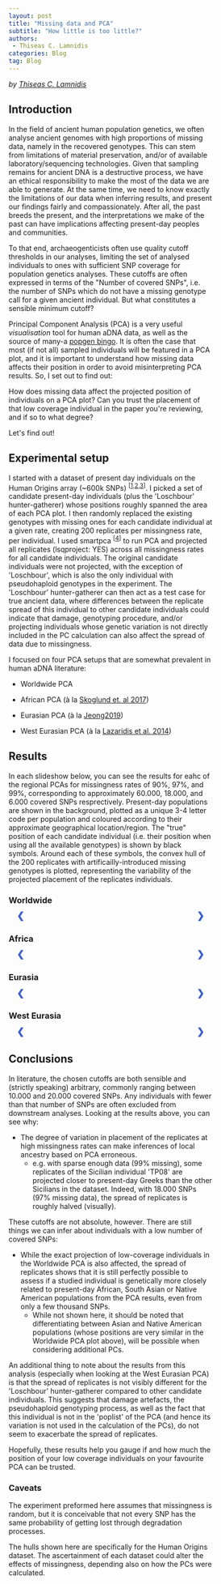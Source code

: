 ```yaml
---
layout: post
title: "Missing data and PCA"
subtitle: "How little is too little?"
authors:
 - Thiseas C. Lamnidis
categories: Blog
tag: Blog
---
```


_by [Thiseas C. Lamnidis](https://www.eva.mpg.de/archaeogenetics/staff/thiseas-christos-lamnidis/)_

## Introduction

In the field of ancient human population genetics, we often analyse ancient genomes with high proportions of missing data, namely in the recovered genotypes.
This can stem from limitations of material preservation, and/or of available laboratory/sequencing technologies.
Given that sampling remains for ancient DNA is a destructive process, we have an ethical responsibility to make the most of the data we are able to generate.
At the same time, we need to know exactly the limitations of our data when inferring results, and present our findings fairly and compassionately.
After all, the past breeds the present, and the interpretations we make of the past can have implications affecting present-day peoples and communities.

To that end, archaeogenticists often use quality cutoff thresholds in our analyses, limiting the set of analysed individuals to ones with sufficient SNP coverage for population genetics analyses.
These cutoffs are often expressed in terms of the "Number of covered SNPs", i.e. the number of SNPs which do not have a missing genotype call for a given ancient individual.
But what constitutes a sensible minimum cutoff?

Principal Component Analysis (PCA) is a very useful _visualisation_ tool for human aDNA data, as well as the source of many-a [popgen bingo](https://ancientpopgen-bingo.firebaseapp.com/?game=ancientpopgen-bingo).
It is often the case that most (if not all) sampled individuals will be featured in a PCA plot, and it is important to understand how missing data affects their position in order to avoid misinterpreting PCA results.
So, I set out to find out:

How does missing data affect the projected position of individuals on a PCA plot?
Can you trust the placement of that low coverage individual in the paper you're reviewing, and if so to what degree?

Let's find out!

## Experimental setup

I started with a dataset of present day individuals on the Human Origins array (\~600k SNPs) <sup>[[1](http://dx.doi.org/10.1534/genetics.112.145037),[2](http://dx.doi.org/10.1038/nature13673),[3](https://doi.org/10.1038/s41559-019-0878-2)]</sup>.
I picked a set of candidate present-day individuals (plus the 'Loschbour' hunter-gatherer) whose positions roughly spanned the area of each PCA plot.
I then randomly replaced the existing genotypes with missing ones for each candidate individual at a given rate, creating 200 replicates per missingness rate, per individual.
I used smartpca <sup>[[4](http://dx.doi.org/10.1371/journal.pgen.0020190)]</sup> to run PCA and projected all replicates (lsqproject: YES) across all missingness rates for all candidate individuals.
The original candidate individuals were not projected, with the exception of 'Loschbour', which is also the only individual with pseudohaploid genotypes in the experiment.
The 'Loschbour' hunter-gatherer can then act as a test case for true ancient data, where differences between the replicate spread of this individual to other candidate individuals could indicate that damage, genotyping procedure, and/or projecting individuals whose genetic variation is not directly included in the PC calculation can also affect the spread of data due to missingness.

I focused on four PCA setups that are somewhat prevalent in human aDNA literature:

-   Worldwide PCA

-   African PCA (à la [Skoglund et. al 2017](http://dx.doi.org/10.1016/j.cell.2017.08.049))

-   Eurasian PCA (à la [Jeong2019](https://doi.org/10.1038/s41559-019-0878-2))

-   West Eurasian PCA (à la [Lazaridis et al. 2014](http://dx.doi.org/10.1038/nature13673))

## Results

In each slideshow below, you can see the results for eahc of the regional PCAs for missingness rates of 90%, 97%, and 99%, corresponding to approximately 60.000, 18.000, and 6.000 covered SNPs resprectively.
Present-day populations are shown in the background, plotted as a unique 3-4 letter code per population and coloured according to their approximate geographical location/region.
The "true" position of each candidate individual (i.e. their position when using all the available genotypes) is shown by black symbols.
Around each of these symbols, the convex hull of the 200 replicates with artificailly-introduced missing genotypes is plotted, representing the variability of the projected placement of the replicates individuals.

### Worldwide

<!-- Slideshow container -->
<div class="slideshow-container">

  <!-- Full-width images with number and caption text -->
  <div class="mySlides slide0 fade">
    <div class="numbertext">1 / 3</div>
    <img src="{{ "/assets/media/event_images/2024-04-14-blog/Worldwide.m0.9.png" | relative_url }}" style="width:90%">
    <br>
    <div class="text">Spread of replicates with 90% of genotypes replaced by missing data (~ 60.000 SNPs left).</div>
  </div>

  <div class="mySlides slide0 fade">
    <div class="numbertext">2 / 3</div>
    <img src="{{ "/assets/media/event_images/2024-04-14-blog/Worldwide.m0.97.png" | relative_url }}" style="width:90%">
   <br>
    <div class="text">Spread of replicates with 97% of genotypes replaced by missing data (~ 18.000 SNPs left).</div>
  </div>

  <div class="mySlides slide0 fade">
    <div class="numbertext">3 / 3</div>
    <img src="{{ "/assets/media/event_images/2024-04-14-blog/Worldwide.m0.99.png" | relative_url }}" style="width:90%">
   <br>
    <div class="text">Spread of replicates with 99% of genotypes replaced by missing data (~ 6.000 SNPs left).</div>
  </div>

  <!-- Next and previous buttons -->
  <a class="prev" onclick="plusSlides(-1, 0)">&#10094;</a>
  <a class="next" onclick="plusSlides(1, 0)">&#10095;</a>
</div>
<br>

### Africa

<!-- Slideshow container -->
<div class="slideshow-container">

  <!-- Full-width images with number and caption text -->
  <div class="mySlides slide3 fade">
    <div class="numbertext">1 / 3</div>
    <img src="{{ "/assets/media/event_images/2024-04-14-blog/Africa.m0.9.png" | relative_url }}" style="width:90%">
    <br>
    <div class="text">Spread of replicates with 90% of genotypes replaced by missing data (~ 60.000 SNPs left).</div>
  </div>

  <div class="mySlides slide3 fade">
    <div class="numbertext">2 / 3</div>
    <img src="{{ "/assets/media/event_images/2024-04-14-blog/Africa.m0.97.png" | relative_url }}" style="width:90%">
   <br>
    <div class="text">Spread of replicates with 97% of genotypes replaced by missing data (~ 18.000 SNPs left).</div>
  </div>

  <div class="mySlides slide3 fade">
    <div class="numbertext">3 / 3</div>
    <img src="{{ "/assets/media/event_images/2024-04-14-blog/Africa.m0.99.png" | relative_url }}" style="width:90%">
   <br>
    <div class="text">Spread of replicates with 99% of genotypes replaced by missing data (~ 6.000 SNPs left).</div>
  </div>

  <!-- Next and previous buttons -->
  <a class="prev" onclick="plusSlides(-1, 3)">&#10094;</a>
  <a class="next" onclick="plusSlides(1, 3)">&#10095;</a>
</div>
<br>

### Eurasia

<!-- Slideshow container -->
<div class="slideshow-container">

  <!-- Full-width images with number and caption text -->
  <div class="mySlides slide1 fade">
    <div class="numbertext">1 / 3</div>
    <img src="{{ "/assets/media/event_images/2024-04-14-blog/Eurasia.m0.9.png" | relative_url }}" style="width:90%">
    <br>
    <div class="text">Spread of replicates with 90% of genotypes replaced by missing data (~ 60.000 SNPs left).</div>
  </div>

  <div class="mySlides slide1 fade">
    <div class="numbertext">2 / 3</div>
    <img src="{{ "/assets/media/event_images/2024-04-14-blog/Eurasia.m0.97.png" | relative_url }}" style="width:90%">
   <br>
    <div class="text">Spread of replicates with 97% of genotypes replaced by missing data (~ 18.000 SNPs left).</div>
  </div>

  <div class="mySlides slide1 fade">
    <div class="numbertext">3 / 3</div>
    <img src="{{ "/assets/media/event_images/2024-04-14-blog/Eurasia.m0.99.png" | relative_url }}" style="width:90%">
   <br>
    <div class="text">Spread of replicates with 99% of genotypes replaced by missing data (~ 6.000 SNPs left).</div>
  </div>

  <!-- Next and previous buttons -->
  <a class="prev" onclick="plusSlides(-1, 1)">&#10094;</a>
  <a class="next" onclick="plusSlides(1, 1)">&#10095;</a>
</div>
<br>

### West Eurasia

<!-- Slideshow container -->
<div class="slideshow-container">

  <!-- Full-width images with number and caption text -->
  <div class="mySlides slide2 fade">
    <div class="numbertext">1 / 3</div>
    <img src="{{ "/assets/media/event_images/2024-04-14-blog/WestEurasia.m0.9.png" | relative_url }}" style="width:90%">
    <br>
    <div class="text">Spread of replicates with 90% of genotypes replaced by missing data (~ 60.000 SNPs left).</div>
  </div>

  <div class="mySlides slide2 fade">
    <div class="numbertext">2 / 3</div>
    <img src="{{ "/assets/media/event_images/2024-04-14-blog/WestEurasia.m0.97.png" | relative_url }}" style="width:90%">
   <br>
    <div class="text">Spread of replicates with 97% of genotypes replaced by missing data (~ 18.000 SNPs left).</div>
  </div>

  <div class="mySlides slide2 fade">
    <div class="numbertext">3 / 3</div>
    <img src="{{ "/assets/media/event_images/2024-04-14-blog/WestEurasia.m0.99.png" | relative_url }}" style="width:90%">
   <br>
    <div class="text">Spread of replicates with 99% of genotypes replaced by missing data (~ 6.000 SNPs left).</div>
  </div>

  <!-- Next and previous buttons -->
  <a class="prev" onclick="plusSlides(-1, 2)">&#10094;</a>
  <a class="next" onclick="plusSlides(1, 2)">&#10095;</a>
</div>
<br>

## Conclusions

In literature, the chosen cutoffs are both sensible and (strictly speaking) arbitrary, commonly ranging between 10.000 and 20.000 covered SNPs.
Any individuals with fewer than that number of SNPs are often excluded from downstream analyses.
Looking at the results above, you can see why:

 - The degree of variation in placement of the replicates at high missingness rates can make inferences of local ancestry based on PCA erroneous.
    - e.g. with sparse enough data (99% missing), some replicates of the Sicilian individual 'TP08' are projected closer to present-day Greeks than the other Sicilians in the dataset. Indeed, with 18.000 SNPs (97% missing data), the spread of replicates is roughly halved (visually).

These cutoffs are not absolute, however. There are still things we can infer about individuals with a low number of covered SNPs:

 - While the exact projection of low-coverage individuals in the Worldwide PCA is also affected, the spread of replicates shows that it is still perfectly possible to assess if a studied individual is genetically more closely related to present-day African, South Asian or Native American populations from the PCA results, even from only a few thousand SNPs.
   - While not shown here, it should be noted that differentiating between Asian and Native American populations (whose positions are very similar in the Worldwide PCA plot above), will be possible when considering additional PCs. 

An additional thing to note about the results from this analysis (especially when looking at the West Eurasian PCA) is that the spread of replicates is not visibly different for the 'Loschbour' hunter-gatherer compared to other candidate individuals. 
This suggests that damage artefacts, the pseudohaploid genotyping process, as well as the fact that this individual is not in the 'poplist' of the PCA (and hence its variation is not used in the calculation of the PCs), do not seem to exacerbate the spread of replicates.

Hopefully, these results help you gauge if and how much the position of your low coverage individuals on your favourite PCA can be trusted.

### Caveats

The experiment preformed here assumes that missingness is random, but it is conceivable that not every SNP has the same probability of getting lost through degradation processes.

The hulls shown here are specifically for the Human Origins dataset.
The ascertainment of each dataset could alter the effects of missingness, depending also on how the PCs were calculated.


<!-- CSS for plot slideshow. See: https://www.w3schools.com/howto/howto_js_slideshow.asp-->
<style>
* {box-sizing:border-box}
img {vertical-align: middle;}

/* Slideshow container */
.slideshow-container {
  max-width: 1000px;
  position: relative;
  margin: auto;
}

/* Hide the images by default */
.mySlides {
  display: none;
}

/* Next & previous buttons */
.prev, .next {
  cursor: pointer;
  position: absolute;
  top: 50%;
  width: auto;
  margin-top: -22px;
  padding: 16px;
  color:  #3A5FCD;
  font-weight: bold;
  font-size: 18px;
  transition: 0.6s ease;
  border-radius: 0 3px 3px 0;
  user-select: none;
}

/* Position the "next button" to the right */
.next {
  right: 0;
  border-radius: 3px 0 0 3px;
}

/* On hover, add a black background color with a little bit see-through */
.prev:hover, .next:hover {
  background-color: rgba(0,0,0,0.8);
}

/* Caption text */
.text {
  color: black;
  font-size: 15px;
  padding: 0px 12px;
  position: absolute;
  bottom: 8px;
  width: 100%;
  text-align: center;
}

/* Number text (1/3 etc) */
.numbertext {
  color: #f2f2f2;
  font-size: 12px;
  padding: 8px 12px;
  position: absolute;
  top: 0;
}

/* The dots/bullets/indicators */
.dot {
  cursor: pointer;
  height: 15px;
  width: 15px;
  margin: 0 2px;
  background-color: #bbb;
  border-radius: 50%;
  display: inline-block;
  transition: background-color 0.6s ease;
}

.active, .dot:hover {
  background-color: #717171;
}

/* Fading animation */
.fade {
  animation-name: fade;
  animation-duration: 1.5s;
}

@keyframes fade {
  from {opacity: .4}
  to {opacity: 1}
}
</style>

<!-- Javascript for plot slideshows. See: https://www.w3schools.com/howto/howto_js_slideshow.asp-->
<script>
var slideIndex = [1,1,1,1];
var slideId = ["slide0", "slide1", "slide2", "slide3"]
showSlides(1, 0);
showSlides(1, 1);
showSlides(1, 2);
showSlides(1, 3);

function plusSlides(n, no) {
  showSlides(slideIndex[no] += n, no);
}

function showSlides(n, no) {
  var i;
  var x = document.getElementsByClassName(slideId[no]);
  if (n > x.length) {slideIndex[no] = 1}    
  if (n < 1) {slideIndex[no] = x.length}
  for (i = 0; i < x.length; i++) {
     x[i].style.display = "none";  
  }
  x[slideIndex[no]-1].style.display = "block";  
}
</script>